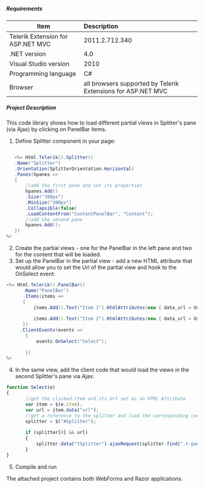 ##### **Requirements** #####
|Item                               |Description|
|----------                         |:-------------|
|Telerik Extension for ASP.NET MVC  |2011.2.712.340 |
|.NET version                       |4.0|
|Visual Studio version              |2010| 
|Programming language               |C#|
|Browser                            |all browsers supported by Telerik Extensions for ASP.NET MVC|



##### **Project Description** #####
This code library shows how to load different partial views in Splitter's pane (via Ajax) by clicking on PanelBar items.  

 1. Define Splitter component in your page: 
 ```C#

    <%= Html.Telerik().Splitter()
    .Name("Splitter")
    .Orientation(SplitterOrientation.Horizontal)
    .Panes(hpanes =>
    {
        //add the first pane and set its properties
        hpanes.Add()
        .Size("300px")
        .MinSize("300px")
        .Collapsible(false)
        .LoadContentFrom("ContentPanelBar", "Content");
        //add the second pane
        hpanes.Add();
    })
%>  
```
 2. Create the partial views - one for the PanelBar in the left pane and two for the content that will be loaded. 
 3. Set up the PanelBar in the partial view - add a new HTML attribute that would allow you to set the Url of the partial view and hook to the OnSelect event: 
 ```C#
<%= Html.Telerik().PanelBar()
       .Name("PanelBar")
       .Items(items =>
       {
           items.Add().Text("Item 1").HtmlAttributes(new { data_url = Url.Action("Item1Content", "Content") }); 
                
           items.Add().Text("Item 2").HtmlAttributes(new { data_url = Url.Action("Item2Content", "Content") }); 
       })
      .ClientEvents(events =>
        {
            events.OnSelect("Select");
             
        })
%>
```
 4. In the same view, add the client code that would load the views in the second Splitter's pane via Ajax:
 ```JavaScript
function Select(e)
{
        //get the clicked item and its Url set as an HTML Attribute
        var item = $(e.item);
        var url = item.data("url");
        //get a reference to the splitter and load the corresponding content in the second pane
        splitter = $("#Splitter");
     
        if (splitter[0] && url)
        {
            splitter.data("tSplitter").ajaxRequest(splitter.find(".t-pane")[1], url);
        }
}
```
 5. Compile and run


The attached project contains both WebForms and Razor applications. 
